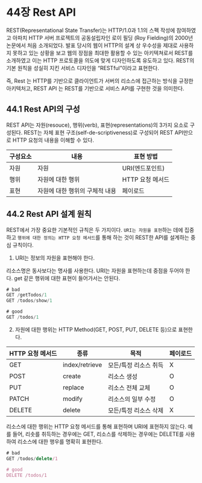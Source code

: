 # 44장 Rest API

REST(Representational State Transfer)는 HTTP/1.0과 1.1의 스펙 작성에 참여하였고 아파치 HTTP 서버 프로젝트의 공동설립자인 로이 필딩 (Roy Fielding)의 2000년 논문에서 처음 소개되었다. 발표 당시의 웹이 HTTP의 설계 상 우수성을 제대로 사용하지 못하고 있는 상황을 보고 웹의 장점을 최대한 활용할 수 있는 아키텍쳐로서 REST를 소개하였고 이는 HTTP 프로토콜을 의도에 맞게 디자인하도록 유도하고 있다. REST의 기본 원칙을 성실히 지킨 서비스 디자인을 “RESTful”이라고 표현한다.

즉, Rest 는 HTTP를 기반으로 클라이언트가 서버의 리소스에 접근하는 방식을 규정한 아키텍처고, REST API 는 REST를 기반으로 서비스 API를 구현한 것을 의미한다.

## 44.1 Rest API의 구성

REST API는 자원(resouce), 행위(verb), 표현(representations)의 3가지 요소로 구성된다. REST는 자체 표현 구조(self-de-scriptiveness)로 구성되어 REST API만으로 HTTP 요청의 내용을 이해할 수 있다.

구성요소| 내용| 표현 방법
----|---|---|
자원|자원|URI(엔드포인트)
행위| 자원에 대한 행위| HTTP 요청 메서드
표현| 자원에 대한 행위의 구체적 내용| 페이로드

## 44.2 Rest API 설계 원칙

REST에서 가장 중요한 기본적인 규칙은 두 가지이다. `URI는 자원을 표현`하는 데에 집중하고 `행위에 대한 정의는 HTTP 요청 메서드`를 통해 하는 것이 REST한 API를 설계하는 중심 규칙이다.

1. URI는 정보의 자원을 표현해야 한다.
  
리소스명은 동사보다는 명사를 사용한다. URI는 자원을 표현하는데 중점을 두어야 한다. get 같은 행위에 대한 표현이 들어가서는 안된다.

```js
# bad
GET /getTodos/1
GET /todos/show/1

# good
GET /todos/1
```

2. 자원에 대한 행위는 HTTP Method(GET, POST, PUT, DELETE 등)으로 표현한다.

HTTP 요청 메서드| 종류| 목적| 페이로드
--|---|---|---|
GET|index/retrieve|모든/특정 리소스 취득| X
POST|create|리소스 생성|O
PUT|replace|리소스 전체 교체|O
PATCH|modify|리소스의 일부 수정|O
DELETE|delete|모든/특정 리소스 삭제|X

리소스에 대한 행위는 HTTP 요청 메서드를 통해 표현하며 URI에 표현하지 않는다. 예를 들어, 리솟를 취득하는 경우에는 GET, 리소스를 삭제하는 경우에는 DELETE를 사용하여 리소스에 대한 행우를 명확히 표현한다.
```js
# bad
GET /todos/delete/1

# good
DELETE /todos/1
```
